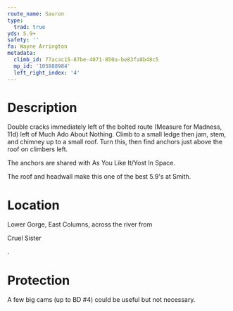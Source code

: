 ```yaml
---
route_name: Sauron
type:
  trad: true
yds: 5.9+
safety: ''
fa: Wayne Arrington
metadata:
  climb_id: 77acac15-87be-4071-850a-be83fa8b48c5
  mp_id: '105888984'
  left_right_index: '4'
---
```

# Description
Double cracks immediately left of the bolted route (Measure for Madness, 11d) left of Much Ado About Nothing. Climb to a small ledge then jam, stem, and chimney up to a small roof. Turn this, then find anchors just above the roof on climbers left.

The anchors are shared with As You Like It/Yost In Space.

The roof and headwall make this one of the best 5.9's at Smith.

# Location
Lower Gorge, East Columns, across the river from

Cruel Sister

.

# Protection
A few big cams (up to BD #4) could be useful but not necessary.
